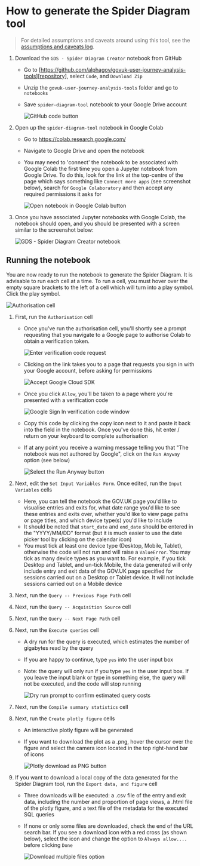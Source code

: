 # How to generate the Spider Diagram tool

> For detailed assumptions and caveats around using this tool, see the [assumptions and caveats log][assumptions].

1. Download the `GDS - Spider Diagram Creator` notebook from GitHub
   - Go to [https://github.com/alphagov/govuk-user-journey-analysis-tools][repository], select `Code`, and `Download Zip`
   - Unzip the `govuk-user-journey-analysis-tools` folder and go to `notebooks`
   - Save `spider-diagram-tool` notebook to your Google Drive account

     ![GitHub code button](images/github-code-button.png)

2. Open up the `spider-diagram-tool` notebook in Google Colab
   - Go to <https://colab.research.google.com/>
   - Navigate to Google Drive and open the notebook
   - You may need to 'connect' the notebook to be associated with Google Colab the first time you open a Jupyter
     notebook from Google Drive. To do this, look for the link at the top-centre of the page which says something
     like `Connect more apps` (see screenshot below), search for `Google Colaboratory` and then accept any required
     permissions it asks for

     ![Open notebook in Google Colab button](images/open-google-colab.png)

3. Once you have associated Jupyter notebooks with Google Colab, the notebook should open, and you should be presented
   with a screen similar to the screenshot below:

   ![GDS - Spider Diagram Creator notebook](images/google-colab-notebook.png)

## Running the notebook

You are now ready to run the notebook to generate the Spider Diagram. It is advisable to run each cell at a time. To
run a cell, you must hover over the empty square brackets to the left of a cell which will turn into a play symbol.
Click the play symbol.

![Authorisation cell](images/authorisation-cell.png)

1. First, run the `Authorisation` cell
   - Once you've run the authorisation cell, you'll shortly see a prompt requesting that you navigate to a Google page
     to authorise Colab to obtain a verification token.

     ![Enter verification code request](images/enter-verification-code.png)

   - Clicking on the link takes you to a page that requests you sign in with your Google account, before asking for
     permissions

     ![Accept Google Cloud SDK](images/accept-google-cloud-sdk.png)

   - Once you click `Allow`, you'll be taken to a page where you're presented with a verification code

     ![Google Sign In verification code window](images/google-sign-in-code.png)

   - Copy this code by clicking the copy icon next to it and paste it back into the field in the notebook. Once you've
     done this, hit enter / return on your keyboard to complete authorisation
   - If at any point you receive a warning message telling you that "The notebook was not authored by Google", click on
     the `Run Anyway` option (see below)

     ![Select the `Run Anyway` button](images/run-anyway.png)

2. Next, edit the `Set Input Variables Form`. Once edited, run the `Input Variables` cells
   - Here, you can tell the notebook the GOV.UK page you'd like to visualise entries and exits for, what date range
     you'd like to see these entries and exits over, whether you'd like to view page paths or page titles, and which
     device type(s) you'd like to include
   - It should be noted that `start_date` and `end_date` should be entered in the "YYYY/MM/DD" format (but it is much
     easier to use the date picker tool by clicking on the calendar icon)
   - You must tick at least one device type (Desktop, Mobile, Tablet), otherwise the code will not run and will raise a
     `ValueError`. You may tick as many device types as you want to. For example, if you tick Desktop and Tablet, and
     un-tick Mobile, the data generated will only include entry and exit data of the GOV.UK page specified for sessions
     carried out on a Desktop or Tablet device. It will not include sessions carried out on a Mobile device

3. Next, run the `Query -- Previous Page Path` cell

4. Next, run the `Query -- Acquisition Source` cell

5. Next, run the `Query -- Next Page Path` cell

6. Next, run the `Execute queries` cell
   - A dry run for the query is executed, which estimates the number of gigabytes read by the query
   - If you are happy to continue, type `yes` into the user input box
   - Note: the query will only run if you type `yes` in the user input box. If you leave the input blank or type in
     something else, the query will not be executed, and the code will stop running

     ![Dry run prompt to confirm estimated query costs](images/dry-run-prompt.png)

7. Next, run the `Compile summary statistics` cell

8. Next, run the `Create plotly figure` cells
   - An interactive plotly figure will be generated
   - If you want to download the plot as a .png, hover the cursor over the figure and select the camera icon located
     in the top right-hand bar of icons

     ![Plotly download as PNG button](images/download-as-png.png)

9. If you want to download a local copy of the data generated for the Spider Diagram tool, run the `Export data, and
   figure` cell
   - Three downloads will be executed: a .csv file of the entry and exit data, including the number and proportion of
     page views, a .html file of the plotly figure, and a text file of the metadata for the executed SQL queries
   - If none or only some files are downloaded, check the end of the URL search bar. If you see a download icon with a
     red cross (as shown below), select the icon and change the option to `Always allow....` before clicking `Done`

     ![Download multiple files option](images/download-multiple-files.png)

[assumptions]: ../aqa/assumptions-caveats-spider-diagram-tool.md
[repository]: https://github.com/alphagov/govuk-user-journey-analysis-tools
